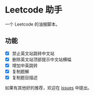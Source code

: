 # Leetcode 助手

一个 Leetcode 的油猴脚本。

## 功能

- [x] 禁止英文站跳转中文站
- [x] 删除英文站顶部提示中文站横幅
- [x] 增加中英跳转
- [x] 复制题解
- [x] 复制题目描述

如果有其他好的推荐，欢迎在 [issues](https://github.com/h-hg/leetcode-optimization/issues) 中提出。